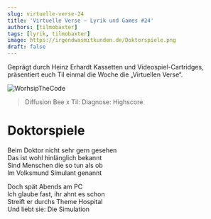 ```yaml
---
slug: virtuelle-verse-24
title: 'Virtuelle Verse – Lyrik und Games #24'
authors: [tilmobaxter]
tags: [lyrik, tilmobaxter]
image: https://irgendwasmitkunden.de/Doktorspiele.png
draft: false
---
```


Geprägt durch Heinz Erhardt Kassetten und Videospiel-Cartridges, präsentiert euch Til einmal die Woche die „Virtuellen Verse“.
<!--truncate-->

![WorhsipTheCode](https://irgendwasmitkunden.de/Doktorspiele.png)
> Diffusion Bee x Til: Diagnose: Highscore

# Doktorspiele

Beim Doktor nicht sehr gern gesehen      
Das ist wohl hinlänglich bekannt    
Sind Menschen die so tun als ob   
Im Volksmund Simulant genannt  

Doch spät Abends am PC  
Ich glaube fast, ihr ahnt es schon  
Streift er durchs Theme Hospital  
Und liebt sie: Die Simulation
